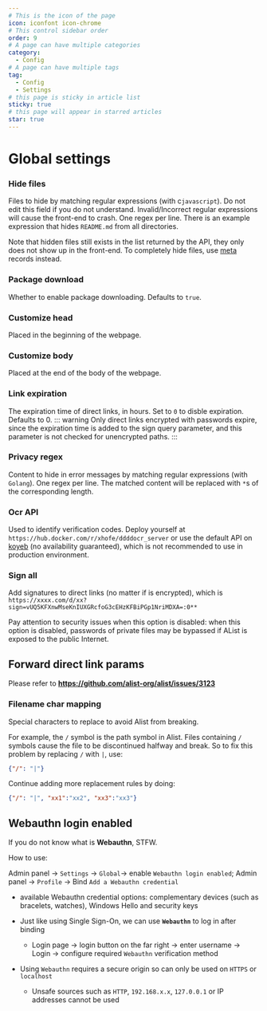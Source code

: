 ```yaml
---
# This is the icon of the page
icon: iconfont icon-chrome
# This control sidebar order
order: 9
# A page can have multiple categories
category:
  - Config
# A page can have multiple tags
tag:
  - Config
  - Settings
# this page is sticky in article list
sticky: true
# this page will appear in starred articles
star: true
---
```


# Global settings

### **Hide files**

Files to hide by matching regular expressions (with c`javascript`). Do not edit this field if you do not understand. Invalid/Incorrect regular expressions will cause the front-end to crash. One regex per line. There is an example expression that hides `README.md` from all directories.

Note that hidden files still exists in the list returned by the API, they only does not show up in the front-end. To completely hide files, use [meta](../guide/advanced/meta.md) records instead.

### **Package download**

Whether to enable package downloading. Defaults to `true`.

### **Customize head**

Placed in the beginning of the webpage.

### **Customize body**

Placed at the end of the body of the webpage.

### **Link expiration**

The expiration time of direct links, in hours. Set to `0` to disble expiration. Defaults to 0.
::: warning
Only direct links encrypted with passwords expire, since the expiration time is added to the sign query parameter, and this parameter is not checked for unencrypted paths.
:::

### **Privacy regex**

Content to hide in error messages by matching regular expressions (with `Golang`). One regex per line. The matched content will be replaced with `*`s of the corresponding length.

### **Ocr API**

Used to identify verification codes. Deploy yourself at `https://hub.docker.com/r/xhofe/ddddocr_server` or use the default API on [koyeb](https://app.koyeb.com/) (no availability guaranteed), which is not recommended to use in production environment.


### **Sign all**

Add signatures to direct links (no matter if is encrypted), which is `https://xxxx.com/d/xx?sign=vUQ5KFXnwMseKnIUXGRcfoG3cEHzKFBiPGp1NriMDXA=:0**`

Pay attention to security issues when this option is disabled: when this option is disabled, passwords of private files may be bypassed if AList is exposed to the public Internet.

## **Forward direct link params**

Please refer to **https://github.com/alist-org/alist/issues/3123**

### **Filename char mapping**

Special characters to replace to avoid Alist from breaking.

For example, the `/` symbol is the path symbol in Alist. Files containing `/` symbols cause the file to be discontinued halfway and break. So to fix this problem by replacing `/` with `|`, use:

```json
{"/": "|"}
```

Continue adding more replacement rules by doing:

```json
{"/": "|", "xx1":"xx2", "xx3":"xx3"}
```

## **Webauthn login enabled**

If you do not know what is **Webauthn**, STFW.

How to use:

Admin panel -> `Settings` -> `Global`-> enable `Webauthn login enabled`; Admin panel -> `Profile` -> Bind `Add a Webauthn credential`

- available Webauthn credential options: complementary devices (such as bracelets, watches), Windows Hello and security keys
- Just like using Single Sign-On, we can use **`Webauthn`** to log in after binding

  - Login page -> login button on the far right -> enter username -> Login -> configure required `Webauthn` verification method
- Using `Webauthn` requires a secure origin so can only be used on `HTTPS` or `localhost`
  - Unsafe sources such as `HTTP`, `192.168.x.x`, `127.0.0.1` or IP addresses cannot be used
